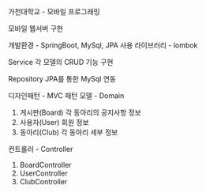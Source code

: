 가천대학교 - 모바일 프로그래밍

모바일 웹서버 구현

개발환경 - SpringBoot, MySql, JPA
사용 라이브러리 - lombok

Service
 각 모델의 CRUD 기능 구현

Repository
 JPA를 통한 MySql 연동
 
디자인패턴 - MVC 패턴
 모델 - Domain
  1. 게시판(Board)
     각 동아리의 공지사항 정보
  2. 사용자(User)
     회원 정보
  3. 동아리(Club)
     각 동아리 세부 정보
     
 컨트롤러 - Controller
  1. BoardController
  2. UserController
  3. ClubController 
